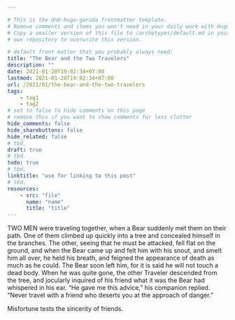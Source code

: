 ```yaml
---

# This is the dnb-hugo-garuda frontmatter template. 
# Remove comments and items you won't need in your daily work with Hugo.
# Copy a smaller version of this file to /archetypes/default.md in your
# own repository to overwrite this version.

# default front matter that you probably always need:
title: "The Bear and the Two Travelers"
description: ""
date: 2021-01-20T19:02:34+07:00
lastmod: 2021-01-20T19:02:34+07:00
url: /2021/01/the-bear-and-the-two-travelers
tags:
    - tag1
    - tag2
# set to false to hide comments on this page
# remove this if you want to show comments for less clutter
hide_comments: false
hide_sharebuttons: false
hide_related: false
# tbd.
draft: true
# tbd.
todo: true
# tbd.
linktitle: "use for linking to this post"
# tbd.
resources:
    - src: "file"
      name: "name"
      title: "title"
---
```

TWO MEN were traveling together, when a Bear suddenly met them on their path. One of them climbed up quickly into a tree and concealed himself in the branches. The other, seeing that he must be attacked, fell flat on the ground, and when the Bear came up and felt him with his snout, and smelt him all over, he held his breath, and feigned the appearance of death as much as he could. The Bear soon left him, for it is said he will not touch a dead body. When he was quite gone, the other Traveler descended from the tree, and jocularly inquired of his friend what it was the Bear had whispered in his ear. “He gave me this advice,” his companion replied. “Never travel with a friend who deserts you at the approach of danger.”

Misfortune tests the sincerity of friends.
